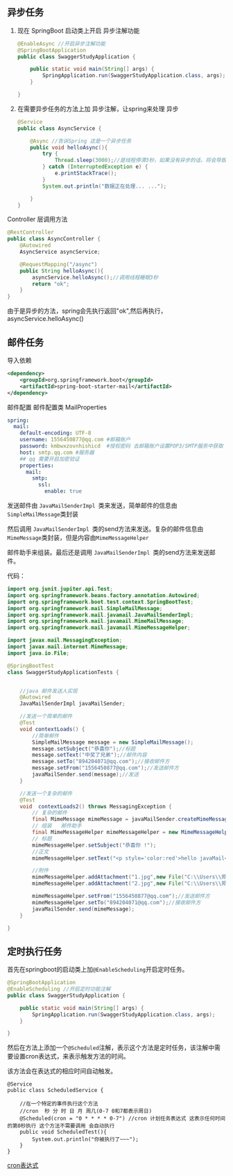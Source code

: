 ## 异步任务

1. 现在 SpringBoot 启动类上开启 异步注解功能

   ```java
   @EnableAsync //开启异步注解功能
   @SpringBootApplication
   public class SwaggerStudyApplication {
   
       public static void main(String[] args) {
           SpringApplication.run(SwaggerStudyApplication.class, args);
       }
   
   }
   ```

2. 在需要异步任务的方法上加 异步注解，让spring来处理 异步

   ```java
   @Service
   public class AsyncService {
   
       @Async //告诉Spring 这是一个异步任务
       public void helloAsync(){
           try {
               Thread.sleep(3000);//是线程停滞3秒，如果没有异步的话，将会导致程序停滞三秒
           } catch (InterruptedException e) {
               e.printStackTrace();
           }
           System.out.println("数据正在处理... ...");
   
       }
   }
   ```



Controller 层调用方法

```java
@RestController
public class AsyncController {
    @Autowired
    AsyncService asyncService;

    @RequestMapping("/async")
    public String helloAsync(){
        asyncService.helloAsync();//调用线程睡眠3秒
        return "ok";
    }
}
```

由于是异步的方法，spring会先执行返回"ok",然后再执行，asyncService.helloAsync()

## 邮件任务

导入依赖

```xml
<dependency>
    <groupId>org.springframework.boot</groupId>
    <artifactId>spring-boot-starter-mail</artifactId>
</dependency>
```

邮件配置 邮件配置类  MailProperties 

```yaml
spring:
  mail:
    default-encoding: UTF-8
    username: 1556450877@qq.com #邮箱账户
    password: kmbwxzovnhishicd  #授权密码 去邮箱账户设置POP3/SMTP服务中获取
    host: smtp.qq.com #服务器
    ## qq 需要开启加密验证
    properties:
      mail:
        smtp:
          ssl:
            enable: true
```

发送邮件由 `JavaMailSenderImpl `类来发送，简单邮件的信息由`SimpleMailMessage`类封装

然后调用 `JavaMailSenderImpl `类的send方法来发送。复杂的邮件信息由`MimeMessage`类封装，但是内容由`MimeMessageHelper`

邮件助手来组装。最后还是调用 `JavaMailSenderImpl `类的send方法来发送邮件。

代码：

```java
import org.junit.jupiter.api.Test;
import org.springframework.beans.factory.annotation.Autowired;
import org.springframework.boot.test.context.SpringBootTest;
import org.springframework.mail.SimpleMailMessage;
import org.springframework.mail.javamail.JavaMailSenderImpl;
import org.springframework.mail.javamail.MimeMailMessage;
import org.springframework.mail.javamail.MimeMessageHelper;

import javax.mail.MessagingException;
import javax.mail.internet.MimeMessage;
import java.io.File;

@SpringBootTest
class SwaggerStudyApplicationTests {


    //java 邮件发送人实现
    @Autowired
    JavaMailSenderImpl javaMailSender;

    //发送一个简单的邮件
    @Test
    void contextLoads() {
        //简单邮件
        SimpleMailMessage message = new SimpleMailMessage();
        message.setSubject("恭喜你");//标题
        message.setText("中奖了兄弟");//邮件内容
        message.setTo("894204071@qq.com");//接收邮件方
        message.setFrom("1556450877@qq.com");//发送邮件方
        javaMailSender.send(message);//发送
    }

    //发送一个复杂的邮件
    @Test
    void  contextLoads2() throws MessagingException {
        // 复杂的邮件
        final MimeMessage mimeMessage = javaMailSender.createMimeMessage();
        // 组装   邮件助手													true表示允许发送附件
        final MimeMessageHelper mimeMessageHelper = new MimeMessageHelper(mimeMessage,true,"utf-8");
        // 标题
        mimeMessageHelper.setSubject("恭喜你 !");
        //正文
        mimeMessageHelper.setText("<p style='color:red'>hello javaMail</p>", true); //true表示开启html

        //附件
        mimeMessageHelper.addAttachment("1.jpg",new File("C:\\Users\\郑大人\\Pictures\\DALI\\1580741630384.jpeg"));
        mimeMessageHelper.addAttachment("2.jpg",new File("C:\\Users\\郑大人\\Pictures\\DALI\\1580741740828.jpeg"));

        mimeMessageHelper.setFrom("1556450877@qq.com");//发送邮件方
        mimeMessageHelper.setTo("894204071@qq.com");//接收邮件方
        javaMailSender.send(mimeMessage);
    }

}
```

## 定时执行任务

首先在springboot的启动类上加`@EnableScheduling`开启定时任务。

```java
@SpringBootApplication
@EnableScheduling //开启定时功能注解
public class SwaggerStudyApplication {

    public static void main(String[] args) {
        SpringApplication.run(SwaggerStudyApplication.class, args);
    }

}
```

然后在方法上添加一个`@Scheduled`注解，表示这个方法是定时任务，该注解中需要设置cron表达式，来表示触发方法的时间。

该方法会在表达式的相应时间自动触发。

```
@Service
public class ScheduledService {

    //在一个特定的事件执行这个方法
    //cron  秒 分 时 日 月 周几(0-7 0和7都表示周日)
    @Scheduled(cron = "0 * * * * 0-7") //cron 计划任务表达式 这表示任何时间 的第0秒执行 这个方法不需要调用 会自动执行
    public void ScheduledTest(){
        System.out.println("你被执行了~~~");
    }
}
```

[cron表达式](https://www.cnblogs.com/xiaoshen666/p/10843235.html)
